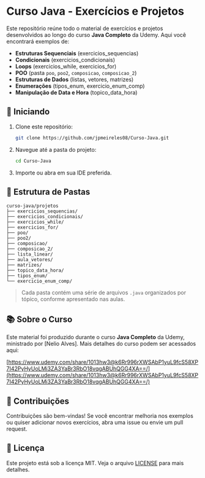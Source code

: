# Curso Java - Exercícios e Projetos

Este repositório reúne todo o material de exercícios e projetos desenvolvidos ao longo do curso **Java Completo** da Udemy. Aqui você encontrará exemplos de:

- **Estruturas Sequenciais** (exercicios\_sequencias)
- **Condicionais** (exercicios\_condicionais)
- **Loops** (exercicios\_while, exercicios\_for)
- **POO** (pasta `poo`, `poo2`, `composicao`, `composicao_2`)
- **Estruturas de Dados** (listas, vetores, matrizes)
- **Enumerações** (tipos\_enum, exercicio\_enum\_comp)
- **Manipulação de Data e Hora** (topico\_data\_hora)

## 🚀 Iniciando

1. Clone este repositório:

   ```bash
   git clone https://github.com/jpmeireles08/Curso-Java.git
   ```

2. Navegue até a pasta do projeto:

   ```bash
   cd Curso-Java
   ```

3. Importe ou abra em sua IDE preferida.

## 📁 Estrutura de Pastas

```text
curso-java/projetos
├── exercicios_sequencias/
├── exercicios_condicionais/
├── exercicios_while/
├── exercicios_for/
├── poo/
├── poo2/
├── composicao/
├── composicao_2/
├── lista_linear/
├── aula_vetores/
├── matrizes/
├── topico_data_hora/
├── tipos_enum/
└── exercicio_enum_comp/
```

> Cada pasta contém uma série de arquivos `.java` organizados por tópico, conforme apresentado nas aulas.

## 📚 Sobre o Curso

Este material foi produzido durante o curso **Java Completo** da Udemy, ministrado por [Nelio Alves]. Mais detalhes do curso podem ser acessados aqui:

[https://www.udemy.com/share/1013hw3@k6Rr996rXWSAbP1yuL9fcS58XP7I42PyHyUoLMi3ZA3YaBr3RbO18vqgABUhQGG4XA==/](https://www.udemy.com/share/1013hw3@k6Rr996rXWSAbP1yuL9fcS58XP7I42PyHyUoLMi3ZA3YaBr3RbO18vqgABUhQGG4XA==/)

## 📝 Contribuições

Contribuições são bem-vindas! Se você encontrar melhoria nos exemplos ou quiser adicionar novos exercícios, abra uma issue ou envie um pull request.

## 📜 Licença

Este projeto está sob a licença MIT. Veja o arquivo [LICENSE](LICENSE) para mais detalhes.


